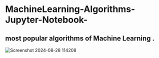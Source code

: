 # MachineLearning-Algorithms-Jupyter-Notebook-

most popular algorithms of  Machine Learning .
-----------------------------------------
![Screenshot 2024-08-28 114208](https://github.com/user-attachments/assets/0d43d380-e3f6-4426-9994-9aa048be93d7 )
